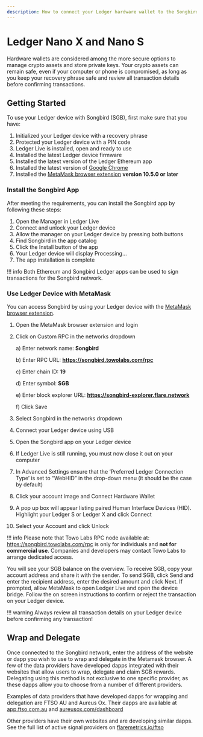 ```yaml
---
description: How to connect your Ledger hardware wallet to the Songbird network
---
```


# Ledger Nano X and Nano S

Hardware wallets are considered among the more secure options to manage crypto assets and store private keys. Your crypto assets can remain safe, even if your computer or phone is compromised, as long as you keep your recovery phrase safe and review all transaction details before confirming transactions.

## Getting Started

To use your Ledger device with Songbird (SGB), first make sure that you have:

1. Initialized your Ledger device with a recovery phrase
2. Protected your Ledger device with a PIN code
3. Ledger Live is installed, open and ready to use
4. Installed the latest Ledger device firmware
5. Installed the latest version of the Ledger Ethereum app
6. Installed the latest version of [Google Chrome](https://www.google.com/chrome/)
7. Installed the [MetaMask browser extension](https://metamask.io/download.html) **version 10.5.0 or later**

### Install the Songbird App

After meeting the requirements, you can install the Songbird app by following these steps:

1. Open the Manager in Ledger Live
2. Connect and unlock your Ledger device
3. Allow the manager on your Ledger device by pressing both buttons
4. Find Songbird in the app catalog
5. Click the Install button of the app
6. Your Ledger device will display Processing…
7. The app installation is complete

!!! info
    Both Ethereum and Songbird Ledger apps can be used to sign transactions for the Songbird network.

### Use Ledger Device with MetaMask

You can access Songbird by using your Ledger device with the [MetaMask browser extension](https://metamask.io/download.html).

1. Open the MetaMask browser extension and login
2. Click on Custom RPC in the networks dropdown

    a) Enter network name: **Songbird**

    b) Enter RPC URL: **https://songbird.towolabs.com/rpc**

    c) Enter chain ID: **19**

    d) Enter symbol: **SGB**

    e) Enter block explorer URL: **https://songbird-explorer.flare.network**

    f) Click Save
3. Select Songbird in the networks dropdown
4. Connect your Ledger device using USB
5. Open the Songbird app on your Ledger device
6. If Ledger Live is still running, you must now close it out on your computer
7. In Advanced Settings ensure that the ‘Preferred Ledger Connection Type’ is set to “WebHID” in the drop-down menu (it should be the case by default)
8. Click your account image and Connect Hardware Wallet
9. A pop up box will appear listing paired Human Interface Devices (HID). Highlight your Ledger S or Ledger X and click Connect
10. Select your Account and click Unlock

!!! info
    Please note that Towo Labs RPC node available at: https://songbird.towolabs.com/rpc is only for individuals and **not for commercial use**. Companies and developers may contact Towo Labs to arrange dedicated access.

You will see your SGB balance on the overview. To receive SGB, copy your account address and share it with the sender. To send SGB, click Send and enter the recipient address, enter the desired amount and click Next. If prompted, allow MetaMask to open Ledger Live and open the device bridge. Follow the on screen instructions to confirm or reject the transaction on your Ledger device.

!!! warning
    Always review all transaction details on your Ledger device before confirming any transaction!

## Wrap and Delegate

Once connected to the Songbird network, enter the address of the website or dapp you wish to use to wrap and delegate in the Metamask browser. A few of the data providers have developed dapps integrated with their websites that allow users to wrap, delegate and claim SGB rewards. Delegating using this method is not exclusive to one specific provider, as these dapps allow you to choose from a number of different providers.

Examples of data providers that have developed dapps for wrapping and delegation are FTSO AU and Aureus Ox. Their dapps are available at [app.ftso.com.au](https://app.ftso.com.au/wrap) and [aureusox.com/dashboard](https://aureusox.com/dashboard)

Other providers have their own websites and are developing similar dapps. See the full list of active signal providers on [flaremetrics.io/ftso](https://flaremetrics.io/ftso)
